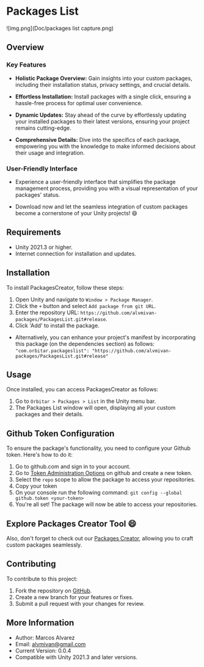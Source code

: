 # Packages List

![img.png](Doc/packages list capture.png)

## Overview

### Key Features
* **Holistic Package Overview:** Gain insights into your custom packages, including their installation status, privacy settings, and crucial details.

* **Effortless Installation:** Install packages with a single click, ensuring a hassle-free process for optimal user convenience.

* **Dynamic Updates:** Stay ahead of the curve by effortlessly updating your installed packages to their latest versions, ensuring your project remains cutting-edge.

* **Comprehensive Details:** Dive into the specifics of each package, empowering you with the knowledge to make informed decisions about their usage and integration.

### User-Friendly Interface

* Experience a user-friendly interface that simplifies the package management process, providing you with a visual representation of your packages' status.

* Download now and let the seamless integration of custom packages become a cornerstone of your Unity projects! 😄

## Requirements
- Unity 2021.3 or higher.
- Internet connection for installation and updates.

## Installation
To install PackagesCreator, follow these steps:
1. Open Unity and navigate to `Window > Package Manager`.
2. Click the `+` button and select `Add package from git URL`.
3. Enter the repository URL: `https://github.com/alvmivan-packages/PackagesList.git#release`.
4. Click 'Add' to install the package.

- Alternatively, you can enhance your project's manifest by incorporating this package (on the dependencies section) as follows: `"com.orbitar.packageslist": "https://github.com/alvmivan-packages/PackagesList.git#release"`

## Usage
Once installed, you can access PackagesCreator as follows:
1. Go to `Orbitar > Packages > List` in the Unity menu bar.
2. The Packages List window will open, displaying all your custom packages and their details.

## Github Token Configuration
To ensure the package's functionality, you need to configure your Github token. Here's how to do it:
1. Go to github.com and sign in to your account.
2. Go to [Token Administration Options](https://github.com/settings/tokens) on github and create a new token.
3. Select the `repo` scope to allow the package to access your repositories.
4. Copy your token
5. On your console run the following command:  ```git config --global github.token <your-token> ```
6. You're all set! The package will now be able to access your repositories.


## Explore Packages Creator Tool 😄

Also, don't forget to check out our [Packages Creator](https://github.com/alvmivan-packages/PackagesCreator), allowing you to craft custom packages seamlessly.


## Contributing
To contribute to this project:
1. Fork the repository on [GitHub](https://github.com/alvmivan-packages/PackagesList).
2. Create a new branch for your features or fixes.
3. Submit a pull request with your changes for review.


## More Information
- Author: Marcos Alvarez
- Email: [alvmivan@gmail.com](mailto:alvmivan@gmail.com)
- Current Version: 0.0.4
- Compatible with Unity 2021.3 and later versions.

